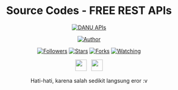 <div align="center">
 
# Source Codes - FREE REST APIs
<p align="center">
<a href="#"><img title="DANU APIs" src="https://img.shields.io/badge/DANU Apis-blue?colorA=%23ff0000&colorB=%23017e40&style=for-the-badge"></a>
</p>
<p align="center">
<a href="https://github.com/ekadanuarta"><img title="Author" src="https://img.shields.io/badge/Author-DANU GANS-orange.svg?style=for-the-badge&logo=github"></a>
</p>
<p align="center">
<a href="https://github.com/ekadanuarta/followers"><img title="Followers" src="https://img.shields.io/github/followers/ekadanuarta?color=red&style=flat-square"></a>
<a href="https://github.com/ekadanuarta/Api/stargazers/"><img title="Stars" src="https://img.shields.io/github/stars/ekadanuarta/Api?color=blue&style=flat-square"></a>
<a href="https://github.com/ekadanuarta/Api/network/members"><img title="Forks" src="https://img.shields.io/github/forks/ekadanuarta/Api?color=red&style=flat-square"></a>
<a href="https://github.com/ekadanuarta/Api/watchers"><img title="Watching" src="https://img.shields.io/github/watchers/ekadanuarta/Api?label=Watchers&color=blue&style=flat-square"></a>
</p>
<p align='center'>
   <a href="https://wa.me/6288221400832"><img height="30" src="https://c.top4top.io/p_1837yybbf0.jpeg"></a>&nbsp;&nbsp;
   <a href="https://instagram.com/ekagans_02"><img height="30" src="https://raw.githubusercontent.com/TobyG74/TobyG74/main/instagram.jpg"></a>
</P>
Hati-hati, karena salah sedikit langsung eror :v
